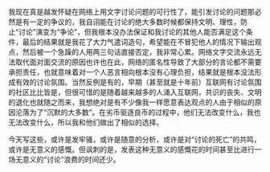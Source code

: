 我现在真是越发怀疑在网络上用文字讨论问题的可行性了，能引发讨论的问题那必然是有一定的争议的，我自诩能在讨论的绝大多数时候都保持文明、理性，防止“讨论”演变为“争论”，但我根本没办法保证和我讨论的其他人能否满足这个条件，最后的结果就是我花了大力气遣词造句，希望能在不冒犯他人的情况下输出观点，然后被一个急躁的人用两三句话直接否定，我非常心累。网络文字交流永远无法取代面对面交流的原因也许也在此，网络的匿名性导致了大部分的言论都不需要承担责任，也就意味着对一个人恶言相向根本没有心理负担，结果就是根本没法形成有效的讨论氛围。当然反例是有的，早期（甚至就是十年前）互联网有讨论氛围的社区比比皆是，但很可惜的是随着越来越多的人涌入互联网，共识的丧失、文明的退化也就随之而来，我想绝对是有不少像我一样愿意表达观点的人由于相似的原因沦落为了“沉默的大多数”。在劣币驱逐良币的过程中，他们无法改变什么，我也无法改变什么，所以我和他们做出了相似的选择。

今天写这些，或许是发牢骚，或许是随意的分析，或许是对“讨论的死亡”的共鸣，或许是无意义的感慨。但讽刺的是，发表这种无意义的感慨花的时间甚至比进行一场无意义的“讨论”浪费的时间还少。